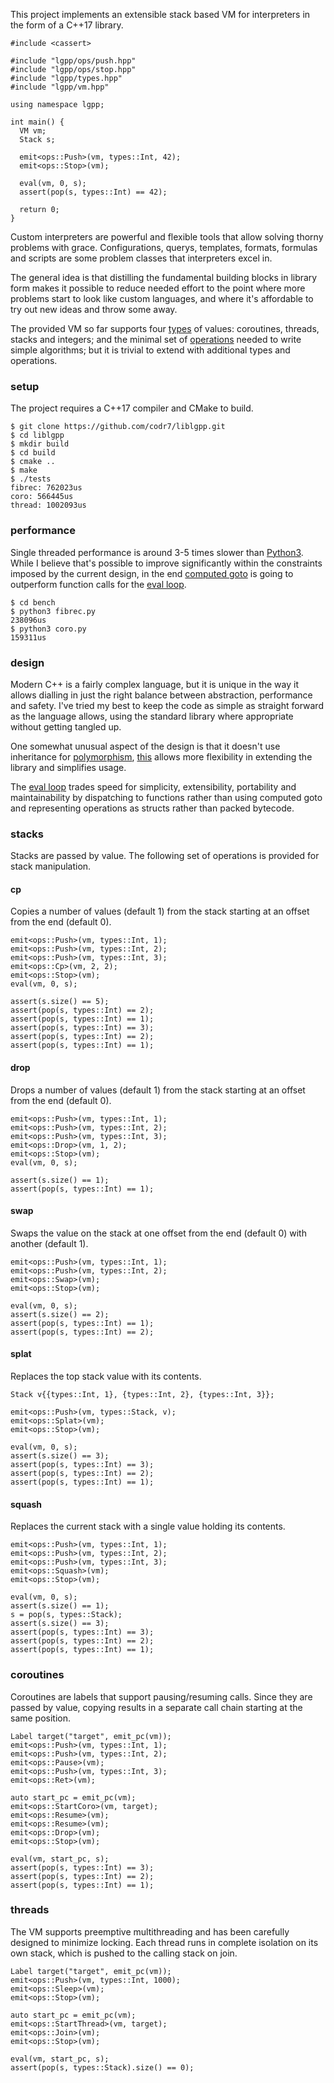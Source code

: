 This project implements an extensible stack based VM for interpreters in the form of a C++17 library.

```
#include <cassert>

#include "lgpp/ops/push.hpp"
#include "lgpp/ops/stop.hpp"
#include "lgpp/types.hpp"
#include "lgpp/vm.hpp"

using namespace lgpp;

int main() {
  VM vm;
  Stack s;

  emit<ops::Push>(vm, types::Int, 42);
  emit<ops::Stop>(vm);

  eval(vm, 0, s);
  assert(pop(s, types::Int) == 42);

  return 0;
}
```

Custom interpreters are powerful and flexible tools that allow solving thorny problems with grace. Configurations, querys, templates, formats, formulas and scripts are some problem classes that interpreters excel in.

The general idea is that distilling the fundamental building blocks in library form makes it possible to reduce needed effort to the point where more problems start to look like custom languages, and where it's affordable to try out new ideas and throw some away.

The provided VM so far supports four [types](https://github.com/codr7/liblgpp/blob/main/src/lgpp/types.hpp) of values: coroutines, threads, stacks and integers; and the minimal set of [operations](https://github.com/codr7/liblgpp/tree/main/src/lgpp/ops) needed to write simple algorithms; but it is trivial to extend with additional types and operations.

### setup
The project requires a C++17 compiler and CMake to build.

```
$ git clone https://github.com/codr7/liblgpp.git
$ cd liblgpp
$ mkdir build
$ cd build
$ cmake ..
$ make
$ ./tests
fibrec: 762023us
coro: 566445us
thread: 1002093us
```

### performance
Single threaded performance is around 3-5 times slower than [Python3](https://github.com/codr7/liblgpp/blob/main/bench/fibrec.py). While I believe that's possible to improve significantly within the constraints imposed by the current design, in the end [computed goto](https://github.com/codr7/liblg) is going to outperform function calls for the [eval loop](https://github.com/codr7/liblgpp/blob/f5eba0b60a65da2c6c7eea60e42a752b1843999f/src/lgpp/vm.hpp#L33).

```
$ cd bench
$ python3 fibrec.py
238096us
$ python3 coro.py
159311us
```

### design
Modern C++ is a fairly complex language, but it is unique in the way it allows dialling in just the right balance between abstraction, performance and safety. I've tried my best to keep the code as simple as straight forward as the language allows, using the standard library where appropriate without getting tangled up.

One somewhat unusual aspect of the design is that it doesn't use inheritance for [polymorphism](https://github.com/codr7/liblgpp/blob/main/src/lgpp/op.hpp), [this](https://www.youtube.com/watch?v=QGcVXgEVMJg) allows more flexibility in extending the library and simplifies usage.

The [eval loop](https://github.com/codr7/liblgpp/blob/f5eba0b60a65da2c6c7eea60e42a752b1843999f/src/lgpp/vm.hpp#L33) trades speed for simplicity, extensibility, portability and maintainability by dispatching to functions rather than using computed goto and representing operations as structs rather than packed bytecode.

### stacks
Stacks are passed by value. The following set of operations is provided for stack manipulation.

#### cp
Copies a number of values (default 1) from the stack starting at an offset from the end (default 0).

```
emit<ops::Push>(vm, types::Int, 1);
emit<ops::Push>(vm, types::Int, 2);
emit<ops::Push>(vm, types::Int, 3);
emit<ops::Cp>(vm, 2, 2);
emit<ops::Stop>(vm);
eval(vm, 0, s);
  
assert(s.size() == 5);
assert(pop(s, types::Int) == 2);
assert(pop(s, types::Int) == 1);
assert(pop(s, types::Int) == 3);
assert(pop(s, types::Int) == 2);
assert(pop(s, types::Int) == 1);
```

#### drop
Drops a number of values (default 1) from the stack starting at an offset from the end (default 0).
```
emit<ops::Push>(vm, types::Int, 1);
emit<ops::Push>(vm, types::Int, 2);
emit<ops::Push>(vm, types::Int, 3);
emit<ops::Drop>(vm, 1, 2);
emit<ops::Stop>(vm);
eval(vm, 0, s); 

assert(s.size() == 1);
assert(pop(s, types::Int) == 1);
```

#### swap
Swaps the value on the stack at one offset from the end (default 0) with another (default 1).

```
emit<ops::Push>(vm, types::Int, 1);
emit<ops::Push>(vm, types::Int, 2);
emit<ops::Swap>(vm);
emit<ops::Stop>(vm);

eval(vm, 0, s);
assert(s.size() == 2);
assert(pop(s, types::Int) == 1);
assert(pop(s, types::Int) == 2);
```

#### splat
Replaces the top stack value with its contents.

```
Stack v{{types::Int, 1}, {types::Int, 2}, {types::Int, 3}};

emit<ops::Push>(vm, types::Stack, v);
emit<ops::Splat>(vm);
emit<ops::Stop>(vm);

eval(vm, 0, s); 
assert(s.size() == 3);
assert(pop(s, types::Int) == 3);
assert(pop(s, types::Int) == 2);
assert(pop(s, types::Int) == 1);
```

#### squash
Replaces the current stack with a single value holding its contents.

```
emit<ops::Push>(vm, types::Int, 1);
emit<ops::Push>(vm, types::Int, 2);
emit<ops::Push>(vm, types::Int, 3);
emit<ops::Squash>(vm);
emit<ops::Stop>(vm);

eval(vm, 0, s); 
assert(s.size() == 1);
s = pop(s, types::Stack);
assert(s.size() == 3);
assert(pop(s, types::Int) == 3);
assert(pop(s, types::Int) == 2);
assert(pop(s, types::Int) == 1);
```

### coroutines
Coroutines are labels that support pausing/resuming calls. Since they are passed by value, copying results in a separate call chain starting at the same position.

```
Label target("target", emit_pc(vm));
emit<ops::Push>(vm, types::Int, 1);
emit<ops::Push>(vm, types::Int, 2);
emit<ops::Pause>(vm);
emit<ops::Push>(vm, types::Int, 3);
emit<ops::Ret>(vm);
  
auto start_pc = emit_pc(vm);
emit<ops::StartCoro>(vm, target);
emit<ops::Resume>(vm);
emit<ops::Resume>(vm);
emit<ops::Drop>(vm);
emit<ops::Stop>(vm);
  
eval(vm, start_pc, s);
assert(pop(s, types::Int) == 3);
assert(pop(s, types::Int) == 2);
assert(pop(s, types::Int) == 1);
```

### threads
The VM supports preemptive multithreading and has been carefully designed to minimize locking. Each thread runs in complete isolation on its own stack, which is pushed to the calling stack on join.

```
Label target("target", emit_pc(vm));
emit<ops::Push>(vm, types::Int, 1000);
emit<ops::Sleep>(vm);
emit<ops::Stop>(vm);

auto start_pc = emit_pc(vm);
emit<ops::StartThread>(vm, target);
emit<ops::Join>(vm);
emit<ops::Stop>(vm);
  
eval(vm, start_pc, s);
assert(pop(s, types::Stack).size() == 0);
```